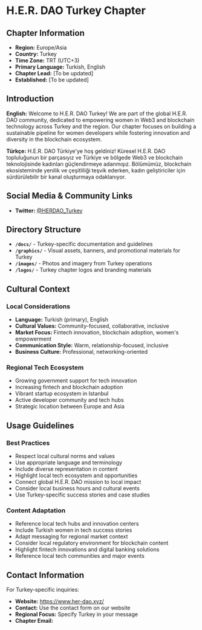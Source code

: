 # H.E.R. DAO Turkey Chapter

## Chapter Information

- **Region:** Europe/Asia
- **Country:** Turkey
- **Time Zone:** TRT (UTC+3)
- **Primary Language:** Turkish, English
- **Chapter Lead:** [To be updated]
- **Established:** [To be updated]

## Introduction

**English:**
Welcome to H.E.R. DAO Turkey! We are part of the global H.E.R. DAO community, dedicated to empowering women in Web3 and blockchain technology across Turkey and the region. Our chapter focuses on building a sustainable pipeline for women developers while fostering innovation and diversity in the blockchain ecosystem.

**Türkçe:**
H.E.R. DAO Türkiye'ye hoş geldiniz! Küresel H.E.R. DAO topluluğunun bir parçasıyız ve Türkiye ve bölgede Web3 ve blockchain teknolojisinde kadınları güçlendirmeye adanmışız. Bölümümüz, blockchain ekosisteminde yenilik ve çeşitliliği teşvik ederken, kadın geliştiriciler için sürdürülebilir bir kanal oluşturmaya odaklanıyor.

## Social Media & Community Links

- **Twitter:** [@HERDAO_Turkey](https://x.com/HerDAOTurkiye)


## Directory Structure

- **`/docs/`** - Turkey-specific documentation and guidelines
- **`/graphics/`** - Visual assets, banners, and promotional materials for Turkey
- **`/images/`** - Photos and imagery from Turkey operations
- **`/logos/`** - Turkey chapter logos and branding materials

## Cultural Context

### Local Considerations
- **Language:** Turkish (primary), English
- **Cultural Values:** Community-focused, collaborative, inclusive
- **Market Focus:** Fintech innovation, blockchain adoption, women's empowerment
- **Communication Style:** Warm, relationship-focused, inclusive
- **Business Culture:** Professional, networking-oriented

### Regional Tech Ecosystem
- Growing government support for tech innovation
- Increasing fintech and blockchain adoption
- Vibrant startup ecosystem in Istanbul
- Active developer community and tech hubs
- Strategic location between Europe and Asia

## Usage Guidelines

### Best Practices
- Respect local cultural norms and values
- Use appropriate language and terminology
- Include diverse representation in content
- Highlight local tech ecosystem and opportunities
- Connect global H.E.R. DAO mission to local impact
- Consider local business hours and cultural events
- Use Turkey-specific success stories and case studies

### Content Adaptation
- Reference local tech hubs and innovation centers
- Include Turkish women in tech success stories
- Adapt messaging for regional market context
- Consider local regulatory environment for blockchain content
- Highlight fintech innovations and digital banking solutions
- Reference local tech communities and major events

## Contact Information

For Turkey-specific inquiries:
- **Website:** https://www.her-dao.xyz/
- **Contact:** Use the contact form on our website
- **Regional Focus:** Specify Turkey in your message
- **Chapter Email:** 
